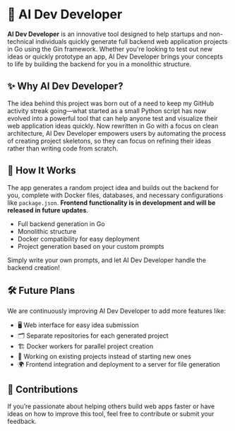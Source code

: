 # 🚀 AI Dev Developer

**AI Dev Developer** is an innovative tool designed to help startups and non-technical individuals quickly generate full backend web application projects in Go using the Gin framework. Whether you're looking to test out new ideas or quickly prototype an app, AI Dev Developer brings your concepts to life by building the backend for you in a monolithic structure.

## ✨ Why AI Dev Developer?

The idea behind this project was born out of a need to keep my GitHub activity streak going—what started as a small Python script has now evolved into a powerful tool that can help anyone test and visualize their web application ideas quickly. Now rewritten in Go with a focus on clean architecture, AI Dev Developer empowers users by automating the process of creating project skeletons, so they can focus on refining their ideas rather than writing code from scratch.

## 🎯 How It Works

The app generates a random project idea and builds out the backend for you, complete with Docker files, databases, and necessary configurations like `package.json`. **Frontend functionality is in development and will be released in future updates**.

- Full backend generation in Go
- Monolithic structure
- Docker compatibility for easy deployment
- Project generation based on your custom prompts

Simply write your own prompts, and let AI Dev Developer handle the backend creation!

## 🛠️ Future Plans

We are continuously improving AI Dev Developer to add more features like:

- 🖥️ Web interface for easy idea submission
- 🗂️ Separate repositories for each generated project
- 🏗️ Docker workers for parallel project creation
- 🔄 Working on existing projects instead of starting new ones
- 🌍 Frontend integration and deployment to a server for file generation

[//]: # (## 🎥 Demo)

[//]: # ()
[//]: # (Check out the video below to see how AI Dev Developer works in action:)

[//]: # ()
[//]: # (![AI Dev Developer Demo]&#40;.github/assets/demo-github.mp4&#41;)

## 🤝 Contributions

If you’re passionate about helping others build web apps faster or have ideas on how to improve this tool, feel free to contribute or submit your feedback.